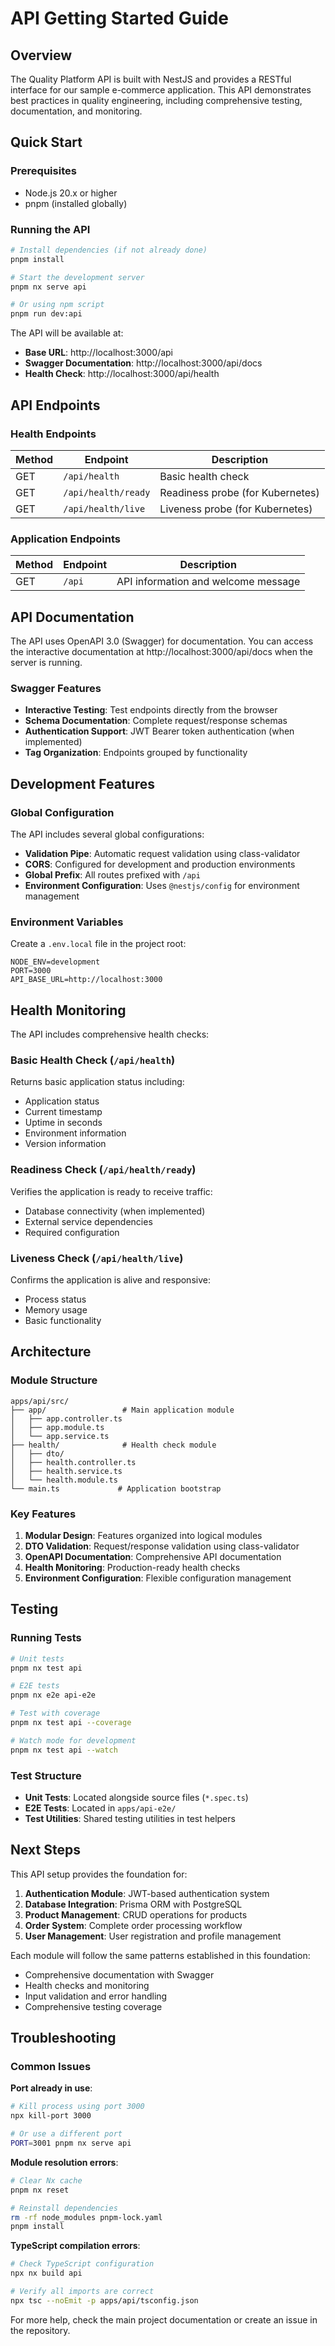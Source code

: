 # API Getting Started Guide

## Overview

The Quality Platform API is built with NestJS and provides a RESTful interface for our sample e-commerce application. This API demonstrates best practices in quality engineering, including comprehensive testing, documentation, and monitoring.

## Quick Start

### Prerequisites
- Node.js 20.x or higher
- pnpm (installed globally)

### Running the API

```bash
# Install dependencies (if not already done)
pnpm install

# Start the development server
pnpm nx serve api

# Or using npm script
pnpm run dev:api
```

The API will be available at:
- **Base URL**: http://localhost:3000/api
- **Swagger Documentation**: http://localhost:3000/api/docs
- **Health Check**: http://localhost:3000/api/health

## API Endpoints

### Health Endpoints

| Method | Endpoint | Description |
|--------|----------|-------------|
| GET | `/api/health` | Basic health check |
| GET | `/api/health/ready` | Readiness probe (for Kubernetes) |
| GET | `/api/health/live` | Liveness probe (for Kubernetes) |

### Application Endpoints

| Method | Endpoint | Description |
|--------|----------|-------------|
| GET | `/api` | API information and welcome message |

## API Documentation

The API uses OpenAPI 3.0 (Swagger) for documentation. You can access the interactive documentation at http://localhost:3000/api/docs when the server is running.

### Swagger Features

- **Interactive Testing**: Test endpoints directly from the browser
- **Schema Documentation**: Complete request/response schemas
- **Authentication Support**: JWT Bearer token authentication (when implemented)
- **Tag Organization**: Endpoints grouped by functionality

## Development Features

### Global Configuration

The API includes several global configurations:

- **Validation Pipe**: Automatic request validation using class-validator
- **CORS**: Configured for development and production environments  
- **Global Prefix**: All routes prefixed with `/api`
- **Environment Configuration**: Uses `@nestjs/config` for environment management

### Environment Variables

Create a `.env.local` file in the project root:

```env
NODE_ENV=development
PORT=3000
API_BASE_URL=http://localhost:3000
```

## Health Monitoring

The API includes comprehensive health checks:

### Basic Health Check (`/api/health`)
Returns basic application status including:
- Application status
- Current timestamp
- Uptime in seconds
- Environment information
- Version information

### Readiness Check (`/api/health/ready`)
Verifies the application is ready to receive traffic:
- Database connectivity (when implemented)
- External service dependencies
- Required configuration

### Liveness Check (`/api/health/live`)
Confirms the application is alive and responsive:
- Process status
- Memory usage
- Basic functionality

## Architecture

### Module Structure

```
apps/api/src/
├── app/                 # Main application module
│   ├── app.controller.ts
│   ├── app.module.ts
│   └── app.service.ts
├── health/              # Health check module
│   ├── dto/
│   ├── health.controller.ts
│   ├── health.service.ts
│   └── health.module.ts
└── main.ts             # Application bootstrap
```

### Key Features

1. **Modular Design**: Features organized into logical modules
2. **DTO Validation**: Request/response validation using class-validator
3. **OpenAPI Documentation**: Comprehensive API documentation
4. **Health Monitoring**: Production-ready health checks
5. **Environment Configuration**: Flexible configuration management

## Testing

### Running Tests

```bash
# Unit tests
pnpm nx test api

# E2E tests  
pnpm nx e2e api-e2e

# Test with coverage
pnpm nx test api --coverage

# Watch mode for development
pnpm nx test api --watch
```

### Test Structure

- **Unit Tests**: Located alongside source files (`*.spec.ts`)
- **E2E Tests**: Located in `apps/api-e2e/`
- **Test Utilities**: Shared testing utilities in test helpers

## Next Steps

This API setup provides the foundation for:

1. **Authentication Module**: JWT-based authentication system
2. **Database Integration**: Prisma ORM with PostgreSQL
3. **Product Management**: CRUD operations for products
4. **Order System**: Complete order processing workflow
5. **User Management**: User registration and profile management

Each module will follow the same patterns established in this foundation:
- Comprehensive documentation with Swagger
- Health checks and monitoring
- Input validation and error handling
- Comprehensive testing coverage

## Troubleshooting

### Common Issues

**Port already in use**:
```bash
# Kill process using port 3000
npx kill-port 3000

# Or use a different port
PORT=3001 pnpm nx serve api
```

**Module resolution errors**:
```bash
# Clear Nx cache
pnpm nx reset

# Reinstall dependencies
rm -rf node_modules pnpm-lock.yaml
pnpm install
```

**TypeScript compilation errors**:
```bash
# Check TypeScript configuration
npx nx build api

# Verify all imports are correct
npx tsc --noEmit -p apps/api/tsconfig.json
```

For more help, check the main project documentation or create an issue in the repository.